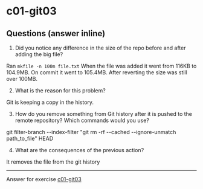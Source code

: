 # c01-git03

## Questions (answer inline)

1. Did you notice any difference in the size of the repo before and after adding the big file?

Ran `mkfile -n 100m file.txt`
When the file was added it went from 116KB to 104.9MB.
On commit it went to 105.4MB.
After reverting the size was still over 100MB.

2. What is the reason for this problem?

Git is keeping a copy in the history.

3. How do you remove something from Git history after it is pushed to the remote repository? Which commands would you use? 

git filter-branch --index-filter "git rm -rf --cached --ignore-unmatch path_to_file" HEAD

4. What are the consequences of the previous action?

It removes the file from the git history

<!-- Don't change anything below this point-->
<!-- Before commiting, remove both commented lines--> 
***
Answer for exercise [c01-git03](https://github.com/devopsacademyau/academy/blob/23cc1dfa31e85651e3cdc1b0ef38da21518841ba/classes/01class/exercises/c01-git03/README.md)